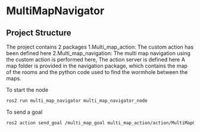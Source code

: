 # MultiMapNavigator
## Project Structure
The project contains 2 packages
1.Multi_map_action: The custom action has been defined here
2.Multi_map_navigation: The multi map navigation using the custom action is performed here, The action server is defined here
A map folder is provided in the navigation package, which contains the map of the rooms and the python code used to find the wormhole between the maps.


To start the node
```bash
ros2 run multi_map_navigator multi_map_navigator_node
```
To send a goal
```bash
ros2 action send_goal /multi_map_goal multi_map_action/action/MultiMapGoal  "{map_name: 'room2', target_pose: {position: {x: 1.0, y: 2.0, z: 0.0}, orientation: {w: 1.0}}}"
```
